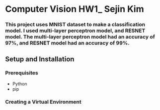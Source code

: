 # Computer Vision HW1_ Sejin Kim

### This project uses MNIST dataset to make a classification model. I used multi-layer perceptron model, and RESNET model. The multi-layer perceptron model had an accuracy of 97%, and RESNET model had an accuracy of 99%. 

## Setup and Installation

### Prerequisites
- Python
- pip

### Creating a Virtual Environment


